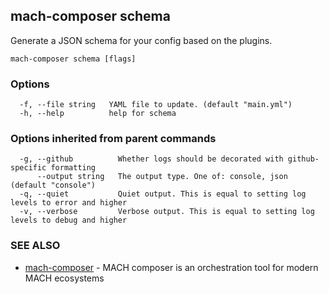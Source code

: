## mach-composer schema

Generate a JSON schema for your config based on the plugins.

```
mach-composer schema [flags]
```

### Options

```
  -f, --file string   YAML file to update. (default "main.yml")
  -h, --help          help for schema
```

### Options inherited from parent commands

```
  -g, --github          Whether logs should be decorated with github-specific formatting
      --output string   The output type. One of: console, json (default "console")
  -q, --quiet           Quiet output. This is equal to setting log levels to error and higher
  -v, --verbose         Verbose output. This is equal to setting log levels to debug and higher
```

### SEE ALSO

* [mach-composer](mach-composer.md)	 - MACH composer is an orchestration tool for modern MACH ecosystems

